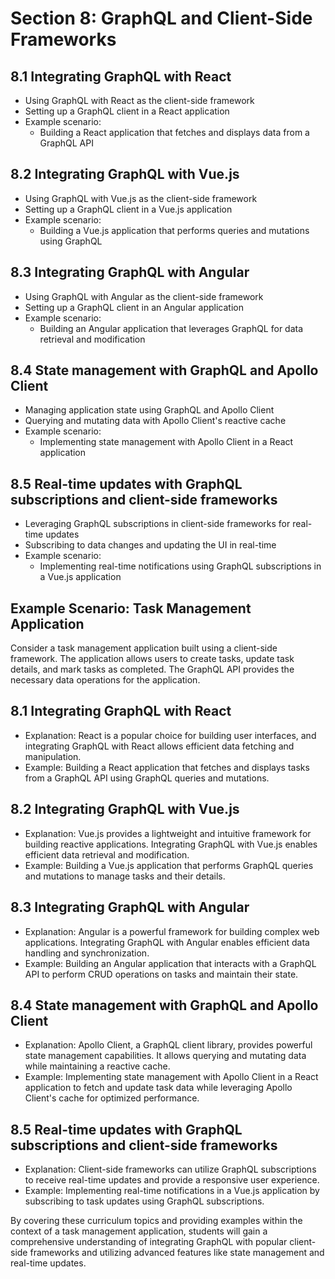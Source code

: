 # Section 8: GraphQL and Client-Side Frameworks

## 8.1 Integrating GraphQL with React

- Using GraphQL with React as the client-side framework
- Setting up a GraphQL client in a React application
- Example scenario:
    - Building a React application that fetches and displays data from a GraphQL API

## 8.2 Integrating GraphQL with Vue.js

- Using GraphQL with Vue.js as the client-side framework
- Setting up a GraphQL client in a Vue.js application
- Example scenario:
    - Building a Vue.js application that performs queries and mutations using GraphQL

## 8.3 Integrating GraphQL with Angular

- Using GraphQL with Angular as the client-side framework
- Setting up a GraphQL client in an Angular application
- Example scenario:
    - Building an Angular application that leverages GraphQL for data retrieval and modification

## 8.4 State management with GraphQL and Apollo Client

- Managing application state using GraphQL and Apollo Client
- Querying and mutating data with Apollo Client's reactive cache
- Example scenario:
    - Implementing state management with Apollo Client in a React application

## 8.5 Real-time updates with GraphQL subscriptions and client-side frameworks

- Leveraging GraphQL subscriptions in client-side frameworks for real-time updates
- Subscribing to data changes and updating the UI in real-time
- Example scenario:
    - Implementing real-time notifications using GraphQL subscriptions in a Vue.js application

## Example Scenario: Task Management Application

Consider a task management application built using a client-side framework. The application allows users to create tasks, update task details, and mark tasks as completed. The GraphQL API provides the necessary data operations for the application.

## 8.1 Integrating GraphQL with React

- Explanation: React is a popular choice for building user interfaces, and integrating GraphQL with React allows efficient data fetching and manipulation.
- Example: Building a React application that fetches and displays tasks from a GraphQL API using GraphQL queries and mutations.

## 8.2 Integrating GraphQL with Vue.js

- Explanation: Vue.js provides a lightweight and intuitive framework for building reactive applications. Integrating GraphQL with Vue.js enables efficient data retrieval and modification.
- Example: Building a Vue.js application that performs GraphQL queries and mutations to manage tasks and their details.

## 8.3 Integrating GraphQL with Angular

- Explanation: Angular is a powerful framework for building complex web applications. Integrating GraphQL with Angular enables efficient data handling and synchronization.
- Example: Building an Angular application that interacts with a GraphQL API to perform CRUD operations on tasks and maintain their state.

## 8.4 State management with GraphQL and Apollo Client

- Explanation: Apollo Client, a GraphQL client library, provides powerful state management capabilities. It allows querying and mutating data while maintaining a reactive cache.
- Example: Implementing state management with Apollo Client in a React application to fetch and update task data while leveraging Apollo Client's cache for optimized performance.

## 8.5 Real-time updates with GraphQL subscriptions and client-side frameworks

- Explanation: Client-side frameworks can utilize GraphQL subscriptions to receive real-time updates and provide a responsive user experience.
- Example: Implementing real-time notifications in a Vue.js application by subscribing to task updates using GraphQL subscriptions.

By covering these curriculum topics and providing examples within the context of a task management application, students will gain a comprehensive understanding of integrating GraphQL with popular client-side frameworks and utilizing advanced features like state management and real-time updates.